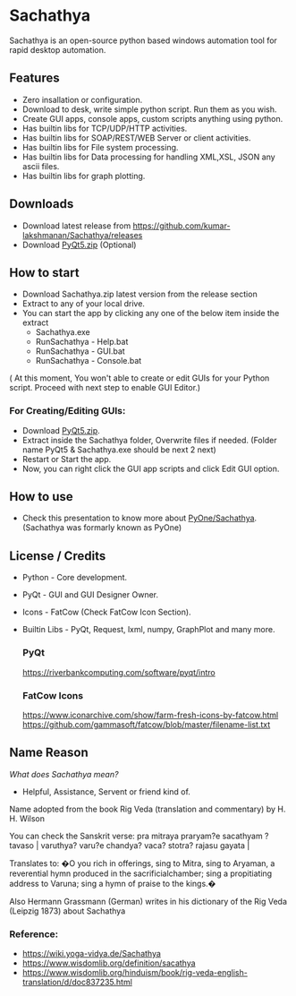 # Sachathya

Sachathya is an open-source python based windows automation tool for rapid desktop automation.

## Features

* Zero insallation or configuration.
* Download to desk, write simple python script. Run them as you wish.
* Create GUI apps, console apps, custom scripts anything using python.
* Has builtin libs for TCP/UDP/HTTP activities.
* Has builtin libs for SOAP/REST/WEB Server or client activities.
* Has builtin libs for File system processing.
* Has builtin libs for Data processing for handling XML,XSL, JSON any ascii files.
* Has builtin libs for graph plotting.

## Downloads

* Download latest release from https://github.com/kumar-lakshmanan/Sachathya/releases
* Download [PyQt5.zip](distribute/PyQt5.zip) (Optional)

## How to start

* Download Sachathya.zip latest version from the release section
* Extract to any of your local drive.
* You can start the app by clicking any one of the below item inside the extract
    * Sachathya.exe
    * RunSachathya - Help.bat
    * RunSachathya - GUI.bat
    * RunSachathya - Console.bat

( At this moment, You won't able to create or edit GUIs for your Python script. Proceed with next step to enable GUI Editor.)

### For Creating/Editing GUIs:
* Download [PyQt5.zip](distribute/PyQt5.zip).
* Extract inside the Sachathya folder, Overwrite files if needed. (Folder name PyQt5 & Sachathya.exe should be next 2 next)
* Restart or Start the app.
* Now, you can right click the GUI app scripts and click Edit GUI option.

## How to use

* Check this presentation to know more about [PyOne/Sachathya](docs/PyOne%20Presentation.pdf).
(Sachathya was formarly known as PyOne)

## License / Credits

* Python - Core development.
* PyQt - GUI and GUI Designer Owner.
* Icons - FatCow (Check FatCow Icon Section).
* Builtin Libs - PyQt, Request, lxml, numpy, GraphPlot and many more.

    ### PyQt
    https://riverbankcomputing.com/software/pyqt/intro

    ### FatCow Icons
    https://www.iconarchive.com/show/farm-fresh-icons-by-fatcow.html
    https://github.com/gammasoft/fatcow/blob/master/filename-list.txt

## Name Reason

*What does Sachathya mean?*

- Helpful, Assistance, Servent or friend kind of.

Name adopted from the book Rig Veda (translation and commentary) by H. H. Wilson

You can check the Sanskrit verse:
pra mitraya praryam?e sacathyam ?tavaso | varuthya? varu?e chandya? vaca? stotra? rajasu gayata |

Translates to:
�O you rich in offerings, sing to Mitra, sing to Aryaman, a reverential hymn produced in the sacrificialchamber;
sing a propitiating address to Varuna; sing a hymn of praise to the kings.�

Also Hermann Grassmann (German) writes in his dictionary of the Rig Veda (Leipzig 1873) about Sachathya


### Reference:
- https://wiki.yoga-vidya.de/Sachathya
- https://www.wisdomlib.org/definition/sacathya
- https://www.wisdomlib.org/hinduism/book/rig-veda-english-translation/d/doc837235.html

